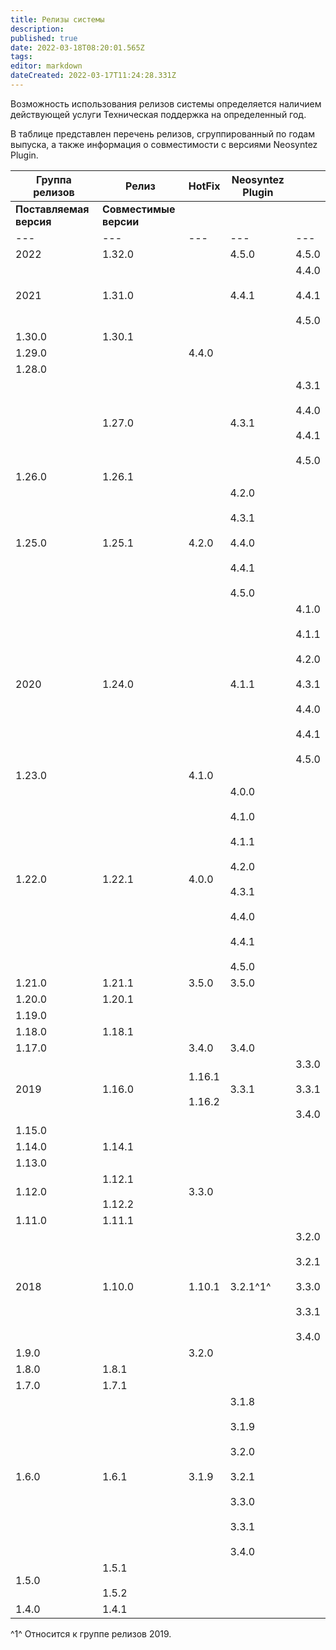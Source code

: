 ```yaml
---
title: Релизы системы
description: 
published: true
date: 2022-03-18T08:20:01.565Z
tags: 
editor: markdown
dateCreated: 2022-03-17T11:24:28.331Z
---
```


Возможность использования релизов системы определяется наличием действующей услуги Техническая поддержка на определенный год.

В таблице представлен перечень релизов, сгруппированный по годам выпуска, а также информация о совместимости с версиями Neosyntez Plugin.

| **Группа релизов** | **Релиз** | **HotFix** | **Neosyntez Plugin** |     |
| --- | --- | --- | --- | --- |
| **Поставляемая версия** | **Совместимые версии** |
| --- | --- | --- | --- | --- |
| 2022 | 1.32.0 |     | 4.5.0 | 4.5.0 |
| 2021 | 1.31.0 |     | 4.4.1 | 4.4.0<br><br>4.4.1<br><br>4.5.0 |
| 1.30.0 | 1.30.1 |
| 1.29.0 |     | 4.4.0 |
| 1.28.0 |     |
|     | 1.27.0 |     | 4.3.1 | 4.3.1<br><br>4.4.0<br><br>4.4.1<br><br>4.5.0 |
| 1.26.0 | 1.26.1 |
| 1.25.0 | 1.25.1 | 4.2.0 | 4.2.0<br><br>4.3.1<br><br>4.4.0<br><br>4.4.1<br><br>4.5.0 |
| 2020 | 1.24.0 |     | 4.1.1 | 4.1.0<br><br>4.1.1<br><br>4.2.0<br><br>4.3.1<br><br>4.4.0<br><br>4.4.1<br><br>4.5.0 |
| 1.23.0 |     | 4.1.0 |
| 1.22.0 | 1.22.1 | 4.0.0 | 4.0.0<br><br>4.1.0<br><br>4.1.1<br><br>4.2.0<br><br>4.3.1<br><br>4.4.0<br><br>4.4.1<br><br>4.5.0 |
| 1.21.0 | 1.21.1 | 3.5.0 | 3.5.0 |
| 1.20.0 | 1.20.1 |
| 1.19.0 |     |
| 1.18.0 | 1.18.1 |
| 1.17.0 |     | 3.4.0 | 3.4.0 |
| 2019 | 1.16.0 | 1.16.1<br><br>1.16.2 | 3.3.1 | 3.3.0<br><br>3.3.1<br><br>3.4.0 |
| 1.15.0 |     |
| 1.14.0 | 1.14.1 |
| 1.13.0 |     |
| 1.12.0 | 1.12.1<br><br>1.12.2 | 3.3.0 |
| 1.11.0 | 1.11.1 |
| 2018 | 1.10.0 | 1.10.1 | 3.2.1^1^ | 3.2.0<br><br>3.2.1<br><br>3.3.0<br><br>3.3.1<br><br>3.4.0 |
| 1.9.0 |     | 3.2.0 |
| 1.8.0 | 1.8.1 |
| 1.7.0 | 1.7.1 |
| 1.6.0 | 1.6.1 | 3.1.9 | 3.1.8<br><br>3.1.9<br><br>3.2.0<br><br>3.2.1<br><br>3.3.0<br><br>3.3.1<br><br>3.4.0 |
| 1.5.0 | 1.5.1<br><br>1.5.2 |
| 1.4.0 | 1.4.1 |

^1^ Относится к группе релизов 2019.
